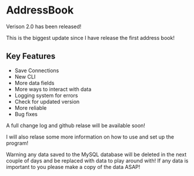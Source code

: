 # AddressBook
Verison 2.0 has been released!

This is the biggest update since I have release the first address book!

## Key Features
 - Save Connections
 - New CLI
 - More data fields
 - More ways to interact with data
 - Logging system for errors
 - Check for updated version
 - More reliable
 - Bug fixes
 
 A full change log and github relase will be available soon!
 
 I will also relase some more information on how to use and set up the program!
 
 Warning any data saved to the MySQL database will be deleted in the next couple of days and be replaced with data to play around with! If any data is important to you please make a copy of the data ASAP!
